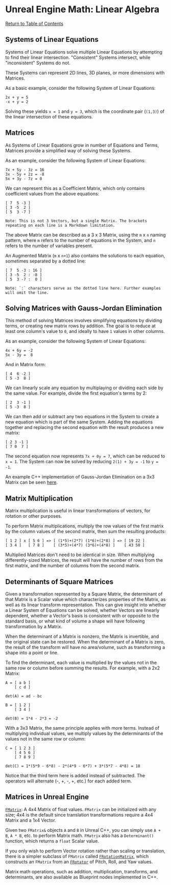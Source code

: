 # Unreal Engine Math: Linear Algebra

[Return to Table of Contents](README.md)

## Systems of Linear Equations

Systems of Linear Equations solve multiple Linear Equations by attempting to find their linear intersection. "Consistent" Systems intersect, while "inconsistent" Systems do not.

These Systems can represent 2D lines, 3D planes, or more dimensions with Matrices.

As a basic example, consider the following System of Linear Equations:

```text
2x + y = 5
-x + y = 2
```

Solving these yields `x = 1` and `y = 3`, which is the coordinate pair (`(1,3)`) of the linear intersection of these equations.

## Matrices

As Systems of Linear Equations grow in number of Equations and Terms, Matrices provide a simplified way of solving these Systems.

As an example, consider the following System of Linear Equations:

```text
7x + 5y - 3z = 16
3x - 5y + 2z = -8
5x + 3y - 7z = 0
```

We can represent this as a Coefficient Matrix, which only contains coefficient values from the above equations:

```text
[ 7  5 -3 ]
[ 3 -5  2 ]
[ 5  3 -7 ]

Note: This is not 3 Vectors, but a single Matrix. The brackets repeating on each line is a Markdown limitation.
```

The above Matrix can be described as a 3 x 3 Matrix, using the `m` x `n` naming pattern, where `m` refers to the number of equations in the System, and `n` refers to the number of variables present.

An Augmented Matrix (`m` x `n+1`) also contains the solutions to each equation, sometimes separated by a dotted line:

```text
[ 7  5 -3 : 16 ]
[ 3 -5  2 : -8 ]
[ 5  3 -7 :  0 ]

Note: `:` characters serve as the dotted line here. Further examples will omit the line.
```

## Solving Matrices with Gauss-Jordan Elimination

This method of solving Matrices involves simplifying equations by dividing terms, or creating new matrix rows by addition. The goal is to reduce at least one column's value to `0`, and ideally to have `1` values in other columns.

As an example, consider the following System of Linear Equations:

```text
4x + 6y = -2
5x - 3y =  8
```

And in Matrix form:

```text
[ 4  6 -2 ]
[ 5 -3  8 ]
```

We can linearly scale any equation by multiplaying or dividing each side by the same value. For example, divide the first equation's terms by 2:

```text
[ 2  3 -1 ]
[ 5 -3  8 ]
```

We can then add or subtract any two equations in the System to create a new equation which is part of the same System. Adding the equations together and replacing the second equation with the result produces a new matrix:

```text
[ 2 3 -1 ]
[ 7 0  7 ]
```

The second equation now represents `7x + 0y = 7`, which can be reduced to `x = 1`. The System can now be solved by reducing `2(1) + 3y = -1` to `y = -1`.

An example C++ implementation of Gauss-Jordan Elimination on a 3x3 Matrix can be seen [here](Source/GaussJordanElimination/GaussJordanElimination.cpp).

## Matrix Multiplication

Matrix multiplication is useful in linear transformations of vectors, for rotation or other purposes.

To perform Matrix multiplications, multiply the row values of the first matrix by the column values of the second matrix, then sum the resulting products:

```
[ 1 2 ] x [ 5 6 ] => [ (1*5)+(2*7) (1*6)+(2*8) ] => [ 19 22 ]
[ 3 4 ]   [ 7 8 ]    [ (3*5)+(4*7) (3*6)+(4*8) ]    [ 43 50 ]
```

Multiplied Matrices don't need to be identical in size. When multiplying differently-sized Matrices, the result will have the number of rows from the first matrix, and the number of columns from the second matrix.

## Determinants of Square Matrices

Given a transformation represented by a Square Matrix, the determinant of that Matrix is a Scalar value which characterizes properties of the Matrix, as well as its linear transform representation. This can give insight into whether a Linear System of Equations can be solved, whether Vectors are linearly dependent, whether a Vector's basis is consistent with or opposite to the standard basis, or what kind of volume a shape will have following transformation by a Matrix.

When the determinant of a Matrix is nonzero, the Matrix is invertible, and the original state can be restored. When the determinant of a Matrix is zero, the result of the transform will have no area/volume, such as transforming a shape into a point or line.

To find the determinant, each value is multiplied by the values not in the same row or column before summing the results. For example, with a 2x2 Matrix:

```text
A = [ a b ]
    [ c d ]

det(A) = ad - bc

B = [ 1 2 ]
    [ 3 4 ]

det(B) = 1*4 - 2*3 = -2
```

With a 3x3 Matrix, the same principle applies with more terms. Instead of multiplying individual values, we multiply values by the determinants of the values not in the same row or column:

```text
C = [ 1 2 3 ]
    [ 4 5 6 ]
    [ 7 8 9 ]

det(C) = 1*(5*9 - 6*8) - 2*(4*9 - 6*7) + 3*(5*7 - 4*8) = 18
```

Notice that the third term here is added instead of subtracted. The operators will alternate (-, +, -, +, etc.) for each added term.

## Matrices in Unreal Engine

[`FMatrix`](https://docs.unrealengine.com/4.27/en-US/API/Runtime/Core/Math/FMatrix/): A 4x4 Matrix of float values. `FMatrix` can be initialized with any size; 4x4 is the default since translation transformations require a 4x4 Matrix and a 1x4 Vector.

Given two `FMatrix&` objects `A` and `B` in Unreal C++, you can simply use `A + B`, `A * B`, etc. to perform Matrix math. `FMatrix` also has a `Determinant()` function, which returns a `float` Scalar value.

If you only wish to perform Vector rotation rather than scaling or translation, there is a simpler subclass of `FMatrix` called [`FRotationMatrix`](https://docs.unrealengine.com/4.27/en-US/API/Runtime/Core/Math/FRotationMatrix/), which constructs an `FMatrix` from an [`FRotator`](https://docs.unrealengine.com/4.27/en-US/API/Runtime/Core/Math/FRotator/) of Pitch, Roll, and Yaw values.

Matrix math operations, such as addition, multiplication, transforms, and determinants, are also available as Blueprint nodes implemented in C++.
